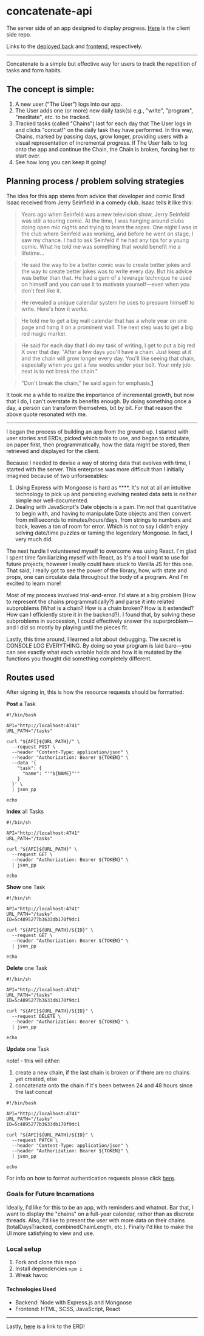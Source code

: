 # concatenate-api
The server side of an app designed to display progress. [Here](http://github.com/naturalbornchiller/concatenate-client "concatenate-client") is the client side repo.

Links to the [deployed back](https://murmuring-lowlands-80865.herokuapp.com/) and [frontend](https://naturalbornchiller.github.io/concatenate-client/), respectively.
___
Concatenate is a simple but effective way for users to
track the repetition of tasks and form habits.

## The concept is simple:
1. A new user ("The User") logs into our app.
2. The User adds one (or more) new daily task(s) e.g., "write", "program", "meditate", etc. to be tracked.
3. Tracked tasks (called "Chains") last for each day that The User logs in and clicks "concat!" on the daily task they have performed. In this way, Chains, marked by passing days, grow longer, providing users with a visual representation of incremental progress. If The User fails to log onto the app and continue the Chain, the Chain is broken, forcing her to start over.
4. See how long you can keep it going!

## Planning process / problem solving strategies
The idea for this app stems from advice that developer and comic Brad Isaac received from Jerry Seinfield in a comedy club. Isaac tells it like this:

> Years ago when Seinfeld was a new television show, Jerry Seinfeld was still a touring comic. At the time, I was hanging around clubs doing open mic nights and trying to learn the ropes. One night I was in the club where Seinfeld was working, and before he went on stage, I saw my chance. I had to ask Seinfeld if he had any tips for a young comic. What he told me was something that would benefit me a lifetime...

> He said the way to be a better comic was to create better jokes and the way to create better jokes was to write every day. But his advice was better than that. He had a gem of a leverage technique he used on himself and you can use it to motivate yourself—even when you don't feel like it.

> He revealed a unique calendar system he uses to pressure himself to write. Here's how it works.

> He told me to get a big wall calendar that has a whole year on one page and hang it on a prominent wall. The next step was to get a big red magic marker.

> He said for each day that I do my task of writing, I get to put a big red X over that day. "After a few days you'll have a chain. Just keep at it and the chain will grow longer every day. You'll like seeing that chain, especially when you get a few weeks under your belt. Your only job next is to not break the chain."

> "Don't break the chain," he said again for emphasis.[1](https://lifehacker.com/jerry-seinfelds-productivity-secret-281626 "source")

It took me a while to realize the importance of incremental growth, but now that I do, I can't overstate its benefits enough. By doing something once a day, a person can transform themselves, bit by bit. For that reason the above quote resonated with me.
___
I began the process of building an app from the ground up. I started with user stories and ERDs, picked which tools to use, and began to articulate, on paper first, then programmatically, how the data might be stored, then retrieved and displayed for the client.

Because I needed to devise a way of storing data that evolves with time, I started with the server. This enterprise was more difficult than I initially imagined because of two unforseeables:
1. Using Express with Mongoose is hard as ****. It's not at all an intuitive technology to pick up and persisting evolving nested data sets is neither simple nor well-documented.
2. Dealing with JavaScript's Date objects is a pain. I'm not that quantitative to begin with, and having to manipulate Date objects and then convert from milliseconds to minutes/hours/days, from strings to numbers and back, leaves a ton of room for error.
Which is not to say I didn't enjoy solving date/time puzzles or taming the legendary Mongoose. In fact, I very much did.

The next hurdle I volunteered myself to overcome was using React. I'm glad I spent time familiarizing myself with React, as it's a tool I want to use for future projects; however I really could have stuck to Vanilla JS for this one. That said, I really got to see the power of the library, how, with state and props, one can circulate data throughout the body of a program. And I'm excited to learn more!

Most of my process involved trial-and-error. I'd stare at a big problem (How to represent the chains programmatically?) and parse it into related subproblems (What is a chain? How is a chain broken? How is it extended? How can I efficiently store it in the backend?). I found that, by solving these subproblems in succession, I could effectively answer the superproblem—and I did so mostly by playing until the pieces fit.

Lastly, this time around, I learned a lot about debugging. The secret is CONSOLE LOG EVERYTHING. By doing so your program is laid bare—you can see exactly what each variable holds and how it is mutated by the functions you thought did something completely different.

## Routes used
After signing in, this is how the resource requests should be formatted:

__Post__ a Task
```
#!/bin/bash

API="http://localhost:4741"
URL_PATH="/tasks"

curl "${API}${URL_PATH}/" \
  --request POST \
  --header "Content-Type: application/json" \
  --header "Authorization: Bearer ${TOKEN}" \
  --data '{
    "task": {
      "name": "'"${NAME}"'"
    }
  }' \
  | json_pp

echo
```

__Index__ all Tasks
```
#!/bin/sh

API="http://localhost:4741"
URL_PATH="/tasks"

curl "${API}${URL_PATH}" \
  --request GET \
  --header "Authorization: Bearer ${TOKEN}" \
  | json_pp

echo
```

__Show__ one Task
```
#!/bin/sh

API="http://localhost:4741"
URL_PATH="/tasks"
ID=5c4895277b3633db170f9dc1

curl "${API}${URL_PATH}/${ID}" \
  --request GET \
  --header "Authorization: Bearer ${TOKEN}" \
  | json_pp

echo
```

__Delete__ one Task
```
#!/bin/sh

API="http://localhost:4741"
URL_PATH="/tasks"
ID=5c4895277b3633db170f9dc1

curl "${API}${URL_PATH}/${ID}" \
  --request DELETE \
  --header "Authorization: Bearer ${TOKEN}" \
  | json_pp

echo
```

__Update__ one Task

note! - this will either:
1. create a new chain, if the last chain is broken or if there are no chains yet created, else
2. concatenate onto the chain if it's been between 24 and 48 hours since the last concat
```
#!/bin/bash

API="http://localhost:4741"
URL_PATH="/tasks"
ID=5c4895277b3633db170f9dc1

curl "${API}${URL_PATH}/${ID}" \
  --request PATCH \
  --header "Content-Type: application/json" \
  --header "Authorization: Bearer ${TOKEN}" \
  | json_pp

echo
```

For info on how to format authentication requests please click [here](https://git.generalassemb.ly/ga-wdi-boston/express-api-template "auth").

### Goals for Future Incarnations
Ideally, I'd like for this to be an app, with reminders and whatnot. Bar that, I want to display the "chains" on a full-year calendar, rather than as discrete threads. Also, I'd like to present the user with more data on their chains (totalDaysTracked, combinedChainLength, etc.). Finally I'd like to make the UI more satisfying to view and use.

### Local setup
1. Fork and clone this repo
2. Install dependencies `npm i`
3. Wreak havoc

#### Technologies Used
- Backend: Node with Express.js and Mongoose
- Frontend: HTML, SCSS, JavaScript, React
___
Lastly, [here](https://projects.invisionapp.com/freehand/document/sik2MYH0G) is a link to the ERD!
